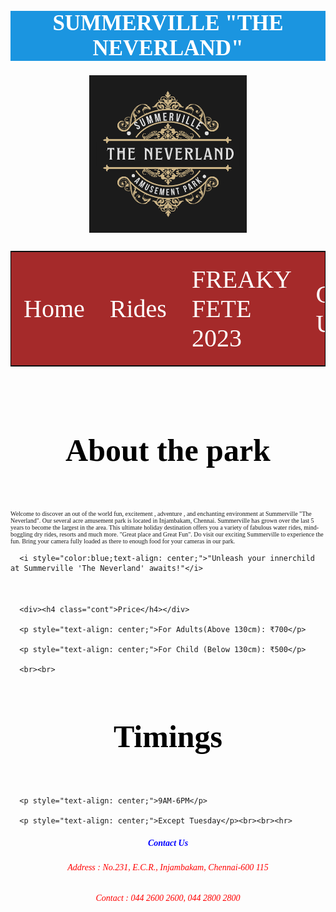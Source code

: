 <html lang="en">

<head>

<title>Summerville "The Neverland"</title>

<style>

*{font-family:'Times New Roman';font-size:normal;}

#topic{ color:white;background-color:rgb(27, 149, 224);text-align:center;font-size:35px; }

p,i{font-size:10px;}

li{font-size:16.4px;}

#table{font-size:large;border:1px solid black;width:100%;background-color:brown; }

#about{text-align:center;color:blue;}

.link{color:white; text-decoration:none;font-size:40px;}

.center {display: block;margin-left: auto;margin-right: auto;width: 50%;}

.cont{text-align:center;

color:black;font-size:50px;}

td{padding:20px;}

.rides{font-size:30px;color:blue;text-align:center;}

</style>

</head>

<body>

<h1 id="topic"> SUMMERVILLE "THE NEVERLAND"</h1>

<img src="Pic.png" class="center"><br>

<table id="table">

<tr><td><a class="link" href="index.html">Home</a></td>

<td><a class="link" href="index1.html">Rides</a></td>

<td><a class="link" href="index2.html">FREAKY FETE 2023</a></td>

<td><a class="link" href=#c>Contact Us</a></td></tr>

</table><br>

 <div><h4 class="cont">About the park</h4></div>

   <div><p>Welcome to discover an out of the world fun, excitement , adventure , and enchanting environment at Summerville "The Neverland". Our several acre amusement park is located in Injambakam, Chennai. Summerville has grown over the last 5 years to become the largest in the area. This ultimate holiday destination offers you a variety of fabulous water rides, mind-boggling dry rides, resorts and much more. "Great place and Great Fun". Do visit our exciting Summerville to experience the fun. Bring your camera fully loaded as there to enough food for your cameras in our park. </p>

      <i style="color:blue;text-align: center;">"Unleash your innerchild at Summerville 'The Neverland' awaits!"</i>

<br><br>

      <div><h4 class="cont">Price</h4></div>

      <p style="text-align: center;">For Adults(Above 130cm): ₹700</p>

      <p style="text-align: center;">For Child (Below 130cm): ₹500</p>

      <br><br>

<div><h4 class="cont">Timings</h4></div>

      <p style="text-align: center;">9AM-6PM</p>

      <p style="text-align: center;">Except Tuesday</p><br><br><hr>

<div id="c"><h5 id="about"> Contact Us</h4>

<h6 style="color: red;text-align:center">Address : No.231, E.C.R., Injambakam, Chennai-600 115</h6>

<h6 style="color:red;text-align:center">Contact : 044 2600 2600, 044 2800 2800</h6>

</div>

</body>

</html>




